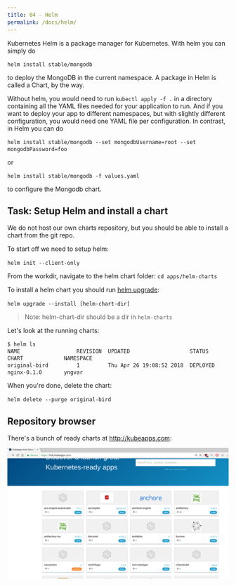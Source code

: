 ```yaml
---
title: 04 - Helm
permalink: /docs/helm/
---
```


Kubernetes Helm is a package manager for Kubernetes. With helm you can simply do

```
helm install stable/mongodb
```

to deploy the MongoDB in the current namespace. A package in Helm is called a Chart, by the way.

Without helm, you would need to run `kubectl apply -f .` in a directory containing all the YAML files needed
for your application to run. And if you want to deploy your app to different namespaces, but with slightly
different configuration, you would need one YAML file per configuration. In contrast, in Helm you can do

```
helm install stable/mongodb --set mongodbUsername=root --set mongodbPassword=foo
```

or

```
helm install stable/mongodb -f values.yaml
```

to configure the Mongodb chart.

## Task: Setup Helm and install a chart

We do not host our own charts repository, but you should be able to install a chart
from the git repo.

To start off we need to setup helm:

`helm init --client-only`

From the workdir, navigate to the helm chart folder:
 `cd apps/helm-charts`

To install a helm chart you should run [helm upgrade](https://docs.helm.sh/helm/helm_upgrade/):

`helm upgrade --install [helm-chart-dir]`
> Note: helm-chart-dir should be a dir in `helm-charts`

Let's look at the running charts:

```
$ helm ls
NAME                  REVISION  UPDATED                   STATUS          CHART             NAMESPACE  
original-bird         1         Thu Apr 26 19:08:52 2018  DEPLOYED        nginx-0.1.0       yngvar     
```

When you're done, delete the chart:

`helm delete --purge original-bird`

## Repository browser

There's a bunch of ready charts at http://kubeapps.com:

![text](../../assets/img/kubeapps.png)
